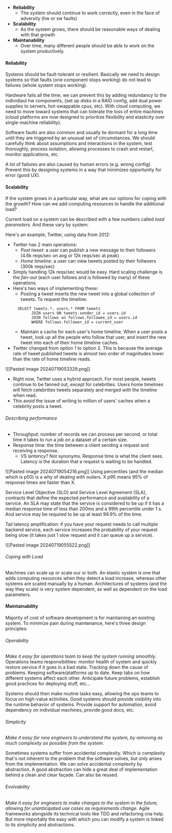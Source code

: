 - **Reliability**
	- The system should continue to work correctly, even in the face of adversity (hw or sw faults)
- **Scalability**
	- As the system grows, there should be reasonable ways of dealing with that growth
- **Maintanability**
	- Over time, many different people should be able to work on the system productively.

#### Reliability
Systems should be fault-tolerant or resilient.
Basically we need to design systems so that faults (one component stops working) do not lead to failures (whole system stops working).

Hardware fails all the time, we can prevent this by adding redundancy to the individiaul hw components, (set up disks in a RAID config, add dual power supplies to servers, hot-swappable cpus, etc).
With cloud computing, we need to move toward systems that can tolerate the loss of entire machines (cloud platforms are now designed to prioritize flexibility and elasticity over single-machine reliability).

Software faults are also common and usually lie dormant for a long time until they are triggered by an unusual set of circumstances. We should carefully think about assumptions and interactions in the system, test thoroughly, process isolation, allowing processes to crash and restart, monitor applications, etc.

A lot of failures are also caused by human errors (e.g. wrong config). 
Prevent this by designing systems in a way that minimizes opportunity for error (good UX). 

#### Scalability
If the system grows in a particular way, what are our options for coping with the growth? How can we add computing resources to handle the additional load?

Current load on a system can be described with a few numbers called *load parameters*. And these vary by system.

Here's an example, Twitter, using data from 2012:
- Twitter has 2 main operations:
	- *Post tweet*: a user can publish a new message to their followers (4.6k reqs/sec on avg or 12k reqs/sec at peak)
	- *Home timeline*: a user can view tweets posted by their follwoers (300k reqs/sec)
- Simply handling 12k reqs/sec would be easy. Hard scaling challenge is the *fan-out* (each user follows and is followed by many) of these operations.
- Here's two ways of implementing these:
	- Posting a tweet inserts the new tweet into a global collection of tweets. To request the timeline:
	```
	  SELECT tweets.*, users.* FROM tweets
			JOIN users ON tweets.sender_id = users.id
			JOIN follows on follows.followee_id = users.id
			WHERE follows.follower_id = current_user
	```
	- Maintain a cache for each user's home timeline. When a user posts a tweet, look up all the people who follow that user, and insert the new tweet into each of their home timeline caches.
- Twitter changed from option 1 to option 2. This is because the average rate of tweet published tweets is almost two order of magnitudes lower than the rate of home timeline reads.

![[Pasted image 20240719053329.png]]

- Right now, Twitter uses a hybrid approach. For most people, tweets continue to be fanned out, except for celebrities. Users home timelines will fetch celebrities tweets separately and merged with the timeline when read.
- This avoid the issue of writing to million of users' caches when a celebrity posts a tweet.

###### Describing performance
- Throughput: number of records we can process per second, or total time it takes to run a job on a dataset of a certain size.
- Response time: the time between a client sending a request and receiving a response.
	- VS lantency? Not synonyms. Response time is what the client sees. Latency is the duration that a request is waiting to be handled.

![[Pasted image 20240719054216.png]]
Using percentiles (and the median which is p50) is a why of dealing with ouliers. X p95 means 95% of response times are faster than X.

Service Level Objective (SLO) and Service Level Agreement (SLA), contracts that define the expected performance and availability of a service. An SLA may state that the service is considered to be up if it has a median response time of less than 200ms and a 99th percentile under 1 s. And service may be required to be up at least 99.9% of the time.

Tail latency amplification: if you have your request needs to call multiple backend service, each service increases the probability of your request being slow (it takes just 1 slow request and it can queue up a service).

![[Pasted image 20240719055522.png]]

###### Coping with Load
Machines can scale up or scale our or both. An elastic system is one that adds computing resources when they detect a load increase, whereas other systems are scaled manually by a human.
Architectures of systems (and the way they scale) is very system dependent, as well as dependent on the load parameters.

#### Maintainability
Majority of cost of software development is for maintaining an existing system. To minimize pain during maintenance, here's three design principles:
###### Operability
*Make it easy for operations team to keep the system running smoothly.*
Operations teams responsibilities: monitor health of system and quickly restore service if it goes in a bad state. Tracking down the cause of problems. Keeping software/platforms up to date. Keep tabs on how different systems affect each other. Anticipate future problems, establish good practices for deploying stuff, etc...

Systems should then make routine tasks easy, allowing the ops teams to focus on high-value activities. Good systems should provide visibility into the runtime behavior of systems. Provide support for automation, avoid dependency on individual machines, provide good docs, etc.

###### Simplicity
*Make it easy for new engineers to understand the system, by removing as much complexity as possible from the system.*

Sometimes systems suffer from accidental complexity. Which is complexity that's not inherent to the problem that the software solves, but only arises from the implementation.
We can solve accidental complexity by abstraction. A good abstraction can hide a great deal of implementation behind a clean and clear façade. Can also be reused.

###### Evolvability 
*Make it easy for engineers to make changes to the system in the future, allowing for unanticipated use cases as requirements change.* 
Agile frameworks alongside its technical tools like TDD and refactoring cna help. But more importatly the easy with which you can modify a system is linked to its simplicity and abstractions.